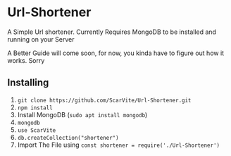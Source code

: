 # Url-Shortener
A Simple Url shortener.
Currently Requires MongoDB to be installed and running on your Server

A Better Guide will come soon, for now, you kinda have to figure out how it works. Sorry

## Installing

1. `git clone https://github.com/ScarVite/Url-Shortener.git`
2. `npm install`
4.  Install MongoDB (`sudo apt install mongodb`)
5. `mongodb`
6. `use ScarVite`
7. `db.createCollection("shortener")`
8. Import The File using `const shortener = require('./Url-Shortener')`
